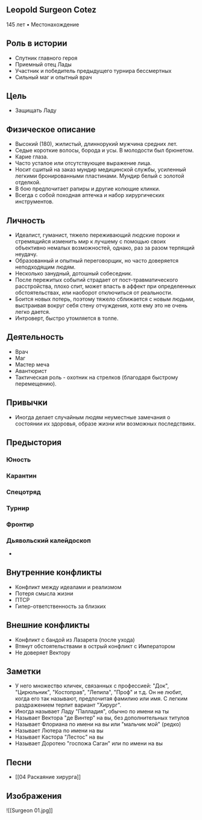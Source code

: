 ## Leopold Surgeon Cotez

145 лет • Местонахождение

## Роль в истории

* Спутник главного героя
* Приемный отец Лады
* Участник и победитель предыдущего турнира бессмертных
* Сильный маг и опытный врач

## Цель

* Защищать Ладу

## Физическое описание

* Высокий (180), жилистый, длиннорукий мужчина средних лет.
* Седые короткие волосы, борода и усы. В молодости был брюнетом.
* Карие глаза.
* Часто усталое или отсутствующее выражение лица.
* Носит сшитый на заказ мундир медицинской службы, усиленный легкими бронированными пластинами. Мундир белый с золотой отделкой.
* В бою предпочитает рапиры и другие колющие клинки.
* Всегда с собой походная аптечка и набор хирургических инструментов.

## Личность

* Идеалист, гуманист, тяжело переживающий людские пороки и стремящийся изменить мир к лучшему с помощью своих объективно немалых возможностей, однако, раз за разом терпящий неудачу.
* Образованный и опытный переговорщик, но часто доверяется неподходящим людям.
* Несколько занудный, дотошный собеседник.
* После пережитых событий страдает от пост-травматического расстройства, плохо спит, может впасть в аффект при определенных обстоятельствах, или наоборот отключиться от реальности.
* Боится новых потерь, поэтому тяжело сближается с новым людьми, выстраивая вокруг себя стену отчуждения, хотя ему это не очень легко дается.
* Интроверт, быстро утомляется в толпе.

## Деятельность

* Врач
* Маг
* Мастер меча
* Авантюрист
* Тактическая роль - охотник на стрелков (благодаря быстрому перемещению).

## Привычки

* Иногда делает случайным людям неуместные замечания о состоянии их здоровья, образе жизни или возможных последствиях.

## Предыстория

### Юность
### Карантин
### Спецотряд

### Турнир
### Фронтир
### Дьявольский калейдоскоп

* 

## Внутренние конфликты

* Конфликт между идеалами и реализмом
* Потеря смысла жизни
* ПТСР
* Гипер-ответственность за близких
## Внешние конфликты

* Конфликт с бандой из Лазарета (после ухода)
* Втянут обстоятельствами в острый конфликт с Императором
* Не доверяет Вектору

## Заметки

* У него множество кличек, связанных с профессией: "Док", "Цирюльник", "Костоправ", "Лепила", "Проф" и т.д. Он не любит, когда его так называют, предпочитая фамилию или имя. С легким раздражением терпит вариант "Хирург".
* Иногда называет Ладу "Палладия", обычно по имени на ты
* Называет Вектора "де Винтер" на вы, без дополнительных титулов
* Называет Флориана по имени на вы или "мальчик мой" (редко)
* Называет Лютера по имени на вы
* Называет Кастора "Лестос" на вы
* Называет Доротею "госпожа Саган" или по имени на вы

## Песни

* [[04 Раскаяние хирурга]]

## Изображения

![[Surgeon 01.jpg]]